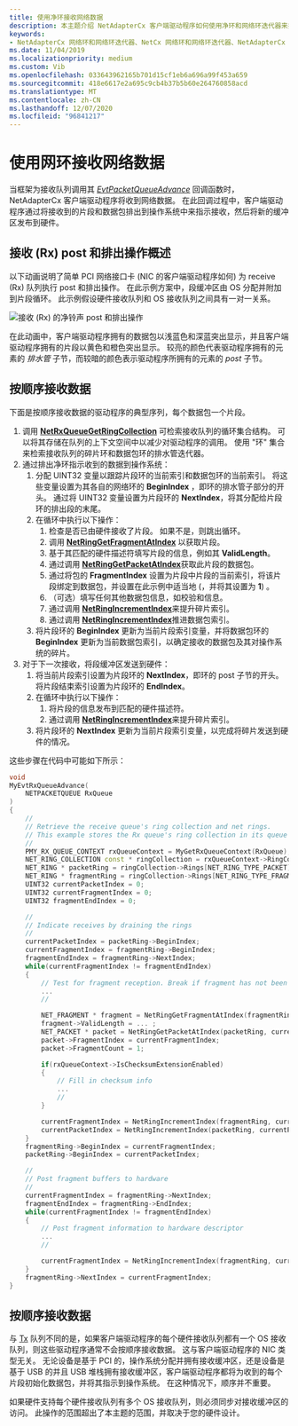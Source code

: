 ```yaml
---
title: 使用净环接收网络数据
description: 本主题介绍 NetAdapterCx 客户端驱动程序如何使用净环和网络环迭代器来接收网络数据。
keywords:
- NetAdapterCx 网络环和网络环迭代器、NetCx 网络环和网络环迭代器、NetAdapterCx PCI 设备网络环、NetAdapterCx 异步 i/o
ms.date: 11/04/2019
ms.localizationpriority: medium
ms.custom: Vib
ms.openlocfilehash: 033643962165b701d15cf1eb6a696a99f453a659
ms.sourcegitcommit: 418e6617e2a695c9cb4b37b5b60e264760858acd
ms.translationtype: MT
ms.contentlocale: zh-CN
ms.lasthandoff: 12/07/2020
ms.locfileid: "96841217"
---
```

# <a name="receiving-network-data-with-net-rings"></a>使用网环接收网络数据

当框架为接收队列调用其 [*EvtPacketQueueAdvance*](/windows-hardware/drivers/ddi/netpacketqueue/nc-netpacketqueue-evt_packet_queue_advance) 回调函数时，NetAdapterCx 客户端驱动程序将收到网络数据。 在此回调过程中，客户端驱动程序通过将接收到的片段和数据包排出到操作系统中来指示接收，然后将新的缓冲区发布到硬件。

## <a name="receive-rx-post-and-drain-operation-overview"></a>接收 (Rx) post 和排出操作概述

以下动画说明了简单 PCI 网络接口卡 (NIC 的客户端驱动程序如何) 为 receive (Rx) 队列执行 post 和排出操作。 在此示例方案中，段缓冲区由 OS 分配并附加到片段循环。 此示例假设硬件接收队列和 OS 接收队列之间具有一对一关系。

![接收 (Rx) 的净铃声 post 和排出操作 ](images/net_ring_post_and_drain_operations_rx.gif "接收 (Rx) 的净铃声 post 和排出操作")

在此动画中，客户端驱动程序拥有的数据包以浅蓝色和深蓝突出显示，并且客户端驱动程序拥有的片段以黄色和橙色突出显示。 较亮的颜色代表驱动程序拥有的元素的 *排水管* 子节，而较暗的颜色表示驱动程序所拥有的元素的 *post* 子节。

## <a name="receiving-data-in-order"></a>按顺序接收数据

下面是按顺序接收数据的驱动程序的典型序列，每个数据包一个片段。

1. 调用 [**NetRxQueueGetRingCollection**](/windows-hardware/drivers/ddi/netrxqueue/nf-netrxqueue-netrxqueuegetringcollection) 可检索接收队列的循环集合结构。 可以将其存储在队列的上下文空间中以减少对驱动程序的调用。 使用 "环" 集合来检索接收队列的碎片环和数据包环的排水管迭代器。
2. 通过排出净环指示收到的数据到操作系统：
    1. 分配 UINT32 变量以跟踪片段环的当前索引和数据包环的当前索引。 将这些变量设置为其各自的网络环的 **BeginIndex** ，即环的排水管子部分的开头。 通过将 UINT32 变量设置为片段环的 **NextIndex**，将其分配给片段环的排出段的末尾。
    2. 在循环中执行以下操作：
        1. 检查是否已由硬件接收了片段。 如果不是，则跳出循环。
        2. 调用 [**NetRingGetFragmentAtIndex**](/windows-hardware/drivers/ddi/ring/nf-ring-netringgetpacketatindex) 以获取片段。
        3. 基于其匹配的硬件描述符填写片段的信息，例如其 **ValidLength**。
        4. 通过调用 [**NetRingGetPacketAtIndex**](/windows-hardware/drivers/ddi/ring/nf-ring-netringgetpacketatindex)获取此片段的数据包。
        5. 通过将包的 **FragmentIndex** 设置为片段中片段的当前索引，将该片段绑定到数据包，并设置在此示例中适当地 (，并将其设置为 **1**) 。 
        6. （可选）填写任何其他数据包信息，如校验和信息。
        7. 通过调用  [**NetRingIncrementIndex**](/windows-hardware/drivers/ddi/ring/nf-ring-netringincrementindex)来提升碎片索引。
        7. 通过调用  [**NetRingIncrementIndex**](/windows-hardware/drivers/ddi/ring/nf-ring-netringincrementindex)推进数据包索引。
    3. 将片段环的 **BeginIndex** 更新为当前片段索引变量，并将数据包环的 **BeginIndex** 更新为当前数据包索引，以确定接收的数据包及其对操作系统的碎片。
3. 对于下一次接收，将段缓冲区发送到硬件：    
    1. 将当前片段索引设置为片段环的 **NextIndex**，即环的 post 子节的开头。 将片段结束索引设置为片段环的 **EndIndex**。
    2. 在循环中执行以下操作：
        1. 将片段的信息发布到匹配的硬件描述符。
        2. 通过调用  [**NetRingIncrementIndex**](/windows-hardware/drivers/ddi/ring/nf-ring-netringincrementindex)来提升碎片索引。
    3. 将片段环的 **NextIndex** 更新为当前片段索引变量，以完成将碎片发送到硬件的情况。

这些步骤在代码中可能如下所示：

```cpp
void
MyEvtRxQueueAdvance(
    NETPACKETQUEUE RxQueue
)
{
    //
    // Retrieve the receive queue's ring collection and net rings. 
    // This example stores the Rx queue's ring collection in its queue context space.
    //
    PMY_RX_QUEUE_CONTEXT rxQueueContext = MyGetRxQueueContext(RxQueue);
    NET_RING_COLLECTION const * ringCollection = rxQueueContext->RingCollection;
    NET_RING * packetRing = ringCollection->Rings[NET_RING_TYPE_PACKET];
    NET_RING * fragmentRing = ringCollection->Rings[NET_RING_TYPE_FRAGMENT];
    UINT32 currentPacketIndex = 0;
    UINT32 currentFragmentIndex = 0;
    UINT32 fragmentEndIndex = 0;

    //
    // Indicate receives by draining the rings
    //
    currentPacketIndex = packetRing->BeginIndex;
    currentFragmentIndex = fragmentRing->BeginIndex;
    fragmentEndIndex = fragmentRing->NextIndex;
    while(currentFragmentIndex != fragmentEndIndex)
    {
        // Test for fragment reception. Break if fragment has not been received.
        ...
        //

        NET_FRAGMENT * fragment = NetRingGetFragmentAtIndex(fragmentRing, currentFragmentIndex);
        fragment->ValidLength = ... ;
        NET_PACKET * packet = NetRingGetPacketAtIndex(packetRing, currentPacketIndex);
        packet->FragmentIndex = currentFragmentIndex;
        packet->FragmentCount = 1;

        if(rxQueueContext->IsChecksumExtensionEnabled)
        {
            // Fill in checksum info
            ...
            //
        }        

        currentFragmentIndex = NetRingIncrementIndex(fragmentRing, currentFragmentIndex);
        currentPacketIndex = NetRingIncrementIndex(packetRing, currentPacketIndex);
    }
    fragmentRing->BeginIndex = currentFragmentIndex;
    packetRing->BeginIndex = currentPacketIndex;

    //
    // Post fragment buffers to hardware
    //
    currentFragmentIndex = fragmentRing->NextIndex;
    fragmentEndIndex = fragmentRing->EndIndex;
    while(currentFragmentIndex != fragmentEndIndex)
    {
        // Post fragment information to hardware descriptor
        ...
        //

        currentFragmentIndex = NetRingIncrementIndex(fragmentRing, currentFragmentIndex);
    }
    fragmentRing->NextIndex = currentFragmentIndex;
}
```

## <a name="receiving-data-out-of-order"></a>按顺序接收数据

与 [Tx](sending-network-data-with-net-rings.md) 队列不同的是，如果客户端驱动程序的每个硬件接收队列都有一个 OS 接收队列，则这些驱动程序通常不会按顺序接收数据。 这与客户端驱动程序的 NIC 类型无关。 无论设备是基于 PCI 的，操作系统分配并拥有接收缓冲区，还是设备是基于 USB 的并且 USB 堆栈拥有接收缓冲区，客户端驱动程序都将为收到的每个片段初始化数据包，并将其指示到操作系统。 在这种情况下，顺序并不重要。

如果硬件支持每个硬件接收队列有多个 OS 接收队列，则必须同步对接收缓冲区的访问。 此操作的范围超出了本主题的范围，并取决于您的硬件设计。
